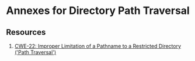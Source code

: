 # Annexes for Directory Path Traversal

## Resources

1. [CWE-22: Improper Limitation of a Pathname to a Restricted Directory ('Path Traversal')](https://cwe.mitre.org/data/definitions/22.html)